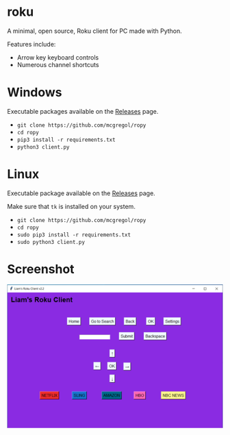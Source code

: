 # roku
A minimal, open source, Roku client for PC made with Python.

Features include:
- Arrow key keyboard controls
- Numerous channel shortcuts

# Windows
Executable packages available on the [Releases](https://github.com/mcgregol/ropy/releases) page.

- `git clone https://github.com/mcgregol/ropy`
- `cd ropy`
- `pip3 install -r requirements.txt`
- `python3 client.py`

# Linux
Executable package available on the [Releases](https://github.com/mcgregol/ropy/releases) page.

Make sure that `tk` is installed on your system.

- `git clone https://github.com/mcgregol/ropy`
- `cd ropy`
- `sudo pip3 install -r requirements.txt`
- `sudo python3 client.py`

# Screenshot
![screenshot](https://github.com/mcgregol/ropy/blob/main/Screenshot%202020-12-22%20225325.png)
